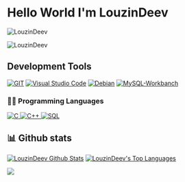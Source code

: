 <h1> Hello World I'm LouzinDeev </h1>

<p align="left"> <img src="https://komarev.com/ghpvc/?username=LouzinDeev&label=Profile%20views&color=919191&style=flat-square" alt="LouzinDeev" /> </p>
<p><img align="center" src="https://github-readme-streak-stats.herokuapp.com/?user=LouzinDeev&theme=dark" alt="LouzinDeev" /></p>


<h2>Development Tools</h2> 

<p>
    <a href="#">
        <img alt="GIT"
             src="https://img.shields.io/badge/Git-F05032?style=for-the-badge&logo=git&logoColor=white"></a>
    <a href="#">
        <img alt="Visual Studio Code"
             src="https://img.shields.io/badge/Visual_Studio_Code-0078D4?style=for-the-badge&logo=visual%20studio%20code&logoColor=white"></a>
    <a href="#">
        <img alt="Debian"
             src="https://img.shields.io/badge/Ubuntu-FFFFFF?style=for-the-badge&logo=ubuntu&logoColor=red"></a>
    <a href="#">
        <img alt="MySQL-Workbanch"
             src="https://img.shields.io/badge/MySQL Workbanch-FFFFFF?style=for-the-badge&logo=mysql&logoColor=blue"></a>
</p>

### 👨‍💻 Programming Languages

<p>
    <a href="#">
        <img alt="C"
             src="https://img.shields.io/badge/c-%2300599C.svg?style=for-the-badge&logo=c&logoColor=white" />
	</a>
    <a href="#">
        <img alt="C++"
             src="https://img.shields.io/badge/c++-%2300599C.svg?style=for-the-badge&logo=c%2B%2B&logoColor=white" />
	</a>
    <a href="#">
        <img alt="SQL"
             src="https://img.shields.io/badge/SQL%20-%23025E8C.svg?style=for-the-badge&logo=amazon-dynamodb&logoColor=white" />
	</a>
</p>


## 📊 Github stats
<p>
    <a align="center" href="https://github-readme-stats.vercel.app/api?username=LouzinDeev&show_icons=true&count_private=true&theme=react&hide_border=true&bg_color=1F222E&title_color=F85D7F&icon_color=F8D866"><img alt="LouzinDeev Github Stats"
                    src="https://github-readme-stats.vercel.app/api?username=LouzinDeev&show_icons=true&count_private=true&theme=react&hide_border=true&bg_color=1F222E&title_color=0000FF&icon_color=F8D866" /></a>
  <a align="center" href="https://github-readme-stats.vercel.app/api/top-langs/?username=LouzinDeev&langs_count=8&layout=compact&theme=react&hide_border=true&bg_color=1F222E&title_color=F85D7F&icon_color=F8D866">
    <img alt="LouzinDeev's Top Languages" src="https://github-readme-stats.vercel.app/api/top-langs/?username=LouzinDeev&langs_count=8&layout=compact&theme=react&hide_border=true&bg_color=1F222E&title_color=0000FF&icon_color=F8D866" /></a>
</p>

<p>
  <a align="center" href="#">
    <img src="https://github-profile-trophy.vercel.app/?username=LouzinDeev&theme=monokai&column=8&no-frame=true&no-bg=true">
  </a>
</p>
